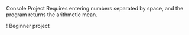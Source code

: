 Console Project
Requires entering numbers separated by space, and the program returns the arithmetic mean.

! Beginner project
